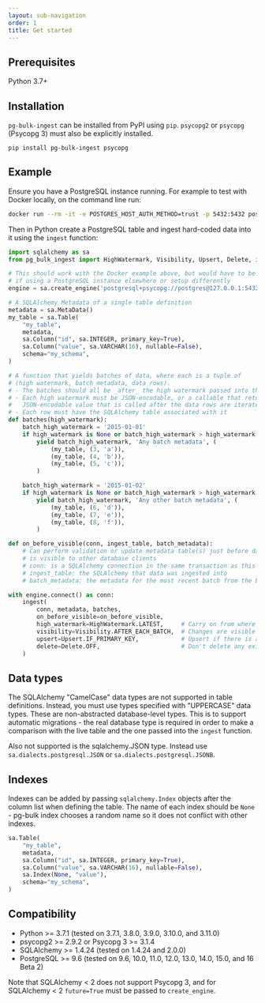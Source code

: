 ```yaml
---
layout: sub-navigation
order: 1
title: Get started
---
```



## Prerequisites

Python 3.7+


## Installation
`pg-bulk-ingest` can be installed from  PyPI using `pip`. `psycopg2` or `psycopg` (Psycopg 3) must also be explicitly installed.

```
pip install pg-bulk-ingest psycopg
```


## Example

Ensure you have a PostgreSQL instance running. For example to test with Docker locally, on the command line run:

```bash
docker run --rm -it -e POSTGRES_HOST_AUTH_METHOD=trust -p 5432:5432 postgres
```

Then in Python create a PostgreSQL table and ingest hard-coded data into it using the `ingest` function:

```python
import sqlalchemy as sa
from pg_bulk_ingest import HighWatermark, Visibility, Upsert, Delete, ingest

# This should work with the Docker example above, but would have to be changed
# if using a PostgreSQL instance elsewhere or setup differently
engine = sa.create_engine('postgresql+psycopg://postgres@127.0.0.1:5432/')

# A SQLAlchemy Metadata of a single table definition
metadata = sa.MetaData()
my_table = sa.Table(
    "my_table",
    metadata,
    sa.Column("id", sa.INTEGER, primary_key=True),
    sa.Column("value", sa.VARCHAR(16), nullable=False),
    schema="my_schema",
)

# A function that yields batches of data, where each is a tuple of
# (high watermark, batch metadata, data rows).
# - The batches should all be _after_ the high watermark passed into the function
# - Each high watermark must be JSON-encodable, or a callable that returns a
#   JSON-encodable value that is called after the data rows are iterated over
# - Each row must have the SQLAlchemy table associated with it
def batches(high_watermark):
    batch_high_watermark = '2015-01-01'
    if high_watermark is None or batch_high_watermark > high_watermark:
        yield batch_high_watermark, 'Any batch metadata', (
            (my_table, (3, 'a')),
            (my_table, (4, 'b')),
            (my_table, (5, 'c')),
        )

    batch_high_watermark = '2015-01-02'
    if high_watermark is None or batch_high_watermark > high_watermark:
        yield batch_high_watermark, 'Any other batch metadata', (
            (my_table, (6, 'd')),
            (my_table, (7, 'e')),
            (my_table, (8, 'f')),
        )

def on_before_visible(conn, ingest_table, batch_metadata):
    # Can perform validation or update metadata table(s) just before data
    # is visible to other database clients
    # conn: is a SQLAlchemy connection in the same transaction as this batch
    # ingest_table: the SQLAlchemy that data was ingested into
    # batch_metadata: the metadata for the most recent batch from the batches function

with engine.connect() as conn:
    ingest(
        conn, metadata, batches,
        on_before_visible=on_before_visible,
        high_watermark=HighWatermark.LATEST,     # Carry on from where left off
        visibility=Visibility.AFTER_EACH_BATCH,  # Changes are visible after each batch
        upsert=Upsert.IF_PRIMARY_KEY,            # Upsert if there is a primary key
        delete=Delete.OFF,                       # Don't delete any existing rows
    )
```


## Data types

The SQLAlchemy "CamelCase" data types are not supported in table definitions. Instead, you must use types specified with "UPPERCASE" data types. These are non-abstracted database-level types. This is to support automatic migrations - the real database type is required in order to make a comparison with the live table and the one passed into the `ingest` function.

Also not supported is the sqlalchemy.JSON type. Instead use `sa.dialects.postgresql.JSON` or `sa.dialects.postgresql.JSONB`.


## Indexes

Indexes can be added by passing `sqlalchemy.Index` objects after the column list when defining the table. The name of each index should be `None` - pg-bulk index chooses a random name so it does not conflict with other indexes.

```python
sa.Table(
    "my_table",
    metadata,
    sa.Column("id", sa.INTEGER, primary_key=True),
    sa.Column("value", sa.VARCHAR(16), nullable=False),
    sa.Index(None, "value"),
    schema="my_schema",
)
```


## Compatibility

- Python >= 3.7.1 (tested on 3.7.1, 3.8.0, 3.9.0, 3.10.0, and 3.11.0)
- psycopg2 >= 2.9.2 or Psycopg 3 >= 3.1.4
- SQLAlchemy >= 1.4.24 (tested on 1.4.24 and 2.0.0)
- PostgreSQL >= 9.6 (tested on 9.6, 10.0, 11.0, 12.0, 13.0, 14.0, 15.0, and 16 Beta 2)

Note that SQLAlchemy < 2 does not support Psycopg 3, and for SQLAlchemy < 2 `future=True` must be passed to `create_engine`.
